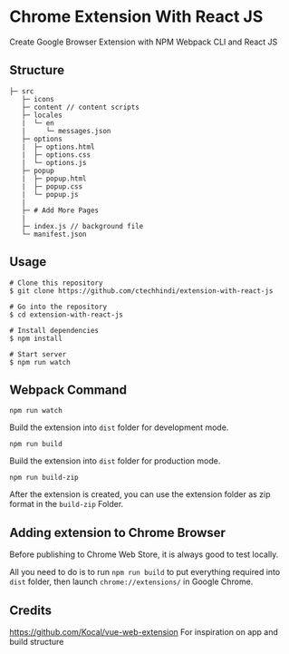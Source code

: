 # Chrome Extension With React JS

Create Google Browser Extension with NPM Webpack CLI and React JS

## Structure

```
├─ src
   ├─ icons
   ├─ content // content scripts
   ├─ locales
   |  └─ en
   |     └─ messages.json
   ├─ options
   |  ├─ options.html
   |  ├─ options.css
   |  └─ options.js
   ├─ popup
   |  ├─ popup.html
   |  ├─ popup.css
   |  └─ popup.js
   |
   ├─ # Add More Pages
   |
   ├─ index.js // background file
   └─ manifest.json
```

## Usage

```
# Clone this repository
$ git clone https://github.com/ctechhindi/extension-with-react-js

# Go into the repository
$ cd extension-with-react-js

# Install dependencies
$ npm install

# Start server
$ npm run watch
```

## Webpack Command

`npm run watch`

Build the extension into `dist` folder for development mode.

`npm run build`

Build the extension into `dist` folder for production mode.

`npm run build-zip`

After the extension is created, you can use the extension folder as zip format in the `build-zip` Folder.

## Adding extension to Chrome Browser

Before publishing to Chrome Web Store, it is always good to test locally.

All you need to do is to run `npm run build` to put everything required into `dist` folder, then launch `chrome://extensions/` in Google Chrome.

## Credits

https://github.com/Kocal/vue-web-extension For inspiration on app and build structure